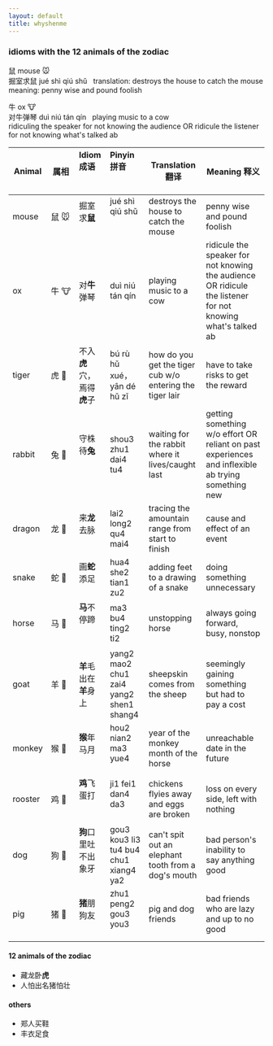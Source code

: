 ```yaml
---
layout: default
title: whyshenme
---
```



### idioms with the 12 animals of the zodiac ###

鼠 mouse 🐭    
掘室求鼠  jué shì qiú shǔ  
translation: destroys the house to catch the mouse  
meaning: penny wise and pound foolish  

牛 ox 🐮  
对牛弹琴  duì niú tán qín   
playing music to a cow  
ridiculing the speaker for not knowing the audience OR ridicule the listener for not knowing what's talked ab  



| Animal |属相  |Idiom 成语                | Pinyin 拼音                             | Translation 翻译                   | Meaning 释义 |
| -------|-----|:-------------------------|:----------------------------------------|------------------------------------|--------------|
| mouse  |鼠 🐭| 掘室求**鼠**              | jué shì qiú shǔ                        |destroys the house to catch the mouse| penny wise and pound foolish |
| ox     |牛 🐮| 对**牛**弹琴              | duì niú tán qín                        |playing music to a cow|ridicule the speaker for not knowing the audience OR ridicule the listener for not knowing what's talked ab |
| tiger  |虎 🐯| 不入**虎**穴，焉得**虎**子 | bú rù hǔ xué，yān dé hǔ zǐ             |how do you get the tiger cub w/o entering the tiger lair| have to take risks to get the reward |
| rabbit |兔 🐰| 守株待**兔**              | shou3 zhu1 dai4 tu4                    |waiting for the rabbit where it lives/caught last|getting something w/o effort OR reliant on past experiences and inflexible ab trying something new|
| dragon |龙 🐲| 来**龙**去脉              | lai2 long2 qu4 mai4                    |tracing the amountain range from start to finish|cause and effect of an event |
| snake  |蛇 🐍| 画**蛇**添足              | hua4 she2 tian1 zu2                    |adding feet to a drawing of a snake|doing something unnecessary|
| horse  |马 🐴| **马**不停蹄              | ma3 bu4 ting2 ti2                      |unstopping horse |always going forward, busy, nonstop|
| goat   |羊 🐑| **羊**毛出在**羊**身上     |yang2 mao2 chu1 zai4 yang2 shen1 shang4 |sheepskin comes from the sheep|seemingly gaining something but had to pay a cost|
| monkey |猴 🐒| **猴**年马月              | hou2 nian2 ma3 yue4                    |year of the monkey month of the horse|unreachable date in the future |
| rooster|鸡 🐔| **鸡**飞蛋打              | ji1 fei1 dan4 da3                      |chickens flyies away and eggs are broken|loss on every side, left with nothing |
| dog    |狗 🐶| **狗**口里吐不出象牙       | gou3 kou3 li3 tu4 bu4 chu1 xiang4 ya2  |can't spit out an elephant tooth from a dog's mouth|bad person's inability to say anything good |
| pig    |猪 🐷| **猪**朋狗友              | zhu1 peng2 gou3 you3                   |pig and dog friends|bad friends who are lazy and up to no good |


#### 12 animals of the zodiac ####

* 藏龙卧**虎**
* 人怕出名猪怕壮


#### others ####
* 郑人买鞋
* 丰衣足食
